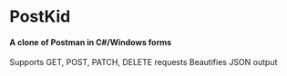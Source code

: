 # PostKid
#### A clone of Postman in C#/Windows forms

Supports GET, POST, PATCH, DELETE requests
Beautifies JSON output
